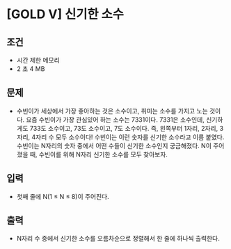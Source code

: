# [GOLD V] 신기한 소수

## 조건
- 시간 제한	 메모리
- 2 초	     4 MB	

## 문제

- 수빈이가 세상에서 가장 좋아하는 것은 소수이고, 취미는 소수를 가지고 노는 것이다. 요즘 수빈이가 가장 관심있어 하는 소수는 7331이다.
7331은 소수인데, 신기하게도 733도 소수이고, 73도 소수이고, 7도 소수이다. 즉, 왼쪽부터 1자리, 2자리, 3자리, 4자리 수 모두 소수이다! 수빈이는 이런 숫자를 신기한 소수라고 이름 붙였다.
수빈이는 N자리의 숫자 중에서 어떤 수들이 신기한 소수인지 궁금해졌다. N이 주어졌을 때, 수빈이를 위해 N자리 신기한 소수를 모두 찾아보자.

## 입력

- 첫째 줄에 N(1 ≤ N ≤ 8)이 주어진다.

## 출력

- N자리 수 중에서 신기한 소수를 오름차순으로 정렬해서 한 줄에 하나씩 출력한다.


 
